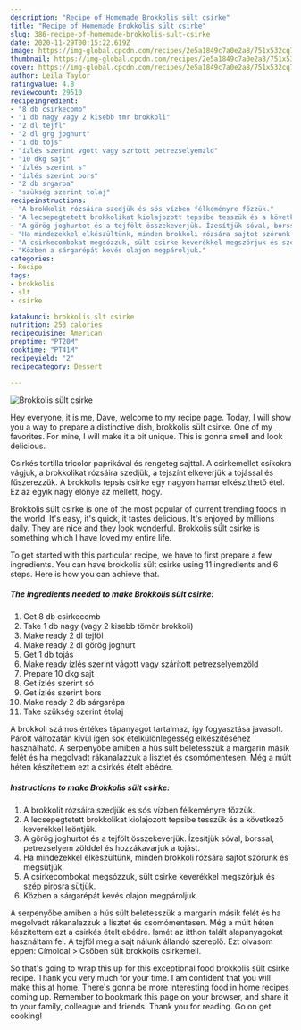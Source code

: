 ```yaml
---
description: "Recipe of Homemade Brokkolis sült csirke"
title: "Recipe of Homemade Brokkolis sült csirke"
slug: 386-recipe-of-homemade-brokkolis-sult-csirke
date: 2020-11-29T00:15:22.619Z
image: https://img-global.cpcdn.com/recipes/2e5a1849c7a0e2a8/751x532cq70/brokkolis-sult-csirke-recept-foto.jpg
thumbnail: https://img-global.cpcdn.com/recipes/2e5a1849c7a0e2a8/751x532cq70/brokkolis-sult-csirke-recept-foto.jpg
cover: https://img-global.cpcdn.com/recipes/2e5a1849c7a0e2a8/751x532cq70/brokkolis-sult-csirke-recept-foto.jpg
author: Leila Taylor
ratingvalue: 4.8
reviewcount: 29510
recipeingredient:
- "8 db csirkecomb"
- "1 db nagy vagy 2 kisebb tmr brokkoli"
- "2 dl tejfl"
- "2 dl grg joghurt"
- "1 db tojs"
- "ízlés szerint vgott vagy szrtott petrezselyemzld"
- "10 dkg sajt"
- "ízlés szerint s"
- "ízlés szerint bors"
- "2 db srgarpa"
- "szükség szerint tolaj"
recipeinstructions:
- "A brokkolit rózsáira szedjük és sós vízben félkeményre főzzük."
- "A lecsepegtetett brokkolikat kiolajozott tepsibe tesszük és a következő keverékkel leöntjük."
- "A görög joghurtot és a tejfölt összekeverjük. Ízesítjük sóval, borssal, petrezselyem zölddel és hozzákavarjuk a tojást."
- "Ha mindezekkel elkészültünk, minden brokkoli rózsára sajtot szórunk és megsütjük."
- "A csirkecombokat megsózzuk, sült csirke keverékkel megszórjuk és szép pirosra sütjük."
- "Közben a sárgarépát kevés olajon megpároljuk."
categories:
- Recipe
tags:
- brokkolis
- slt
- csirke

katakunci: brokkolis slt csirke 
nutrition: 253 calories
recipecuisine: American
preptime: "PT20M"
cooktime: "PT41M"
recipeyield: "2"
recipecategory: Dessert

---
```



![Brokkolis sült csirke](https://img-global.cpcdn.com/recipes/2e5a1849c7a0e2a8/751x532cq70/brokkolis-sult-csirke-recept-foto.jpg)

Hey everyone, it is me, Dave, welcome to my recipe page. Today, I will show you a way to prepare a distinctive dish, brokkolis sült csirke. One of my favorites. For mine, I will make it a bit unique. This is gonna smell and look delicious.

Csirkés tortilla tricolor paprikával és rengeteg sajttal. A csirkemellet csíkokra vágjuk, a brokkolikat rózsáira szedjük, a tejszínt elkeverjük a tojással és fűszerezzük. A brokkolis tepsis csirke egy nagyon hamar elkészíthető étel. Ez az egyik nagy előnye az mellett, hogy.

Brokkolis sült csirke is one of the most popular of current trending foods in the world. It's easy, it's quick, it tastes delicious. It's enjoyed by millions daily. They are nice and they look wonderful. Brokkolis sült csirke is something which I have loved my entire life.


To get started with this particular recipe, we have to first prepare a few ingredients. You can have brokkolis sült csirke using 11 ingredients and 6 steps. Here is how you can achieve that.

<!--inarticleads1-->

##### The ingredients needed to make Brokkolis sült csirke:

1. Get 8 db csirkecomb
1. Take 1 db nagy (vagy 2 kisebb tömör brokkoli)
1. Make ready 2 dl tejföl
1. Make ready 2 dl görög joghurt
1. Get 1 db tojás
1. Make ready ízlés szerint vágott vagy szárított petrezselyemzöld
1. Prepare 10 dkg sajt
1. Get ízlés szerint só
1. Get ízlés szerint bors
1. Make ready 2 db sárgarépa
1. Take szükség szerint étolaj


A brokkoli számos értékes tápanyagot tartalmaz, így fogyasztása javasolt. Párolt változatán kívül igen sok ételkülönlegesség elkészítéséhez használható. A serpenyőbe amiben a hús sült beletesszük a margarin másik felét és ha megolvadt rákanalazzuk a lisztet és csomómentesen. Még a múlt héten készítettem ezt a csirkés ételt ebédre. 

<!--inarticleads2-->

##### Instructions to make Brokkolis sült csirke:

1. A brokkolit rózsáira szedjük és sós vízben félkeményre főzzük.
1. A lecsepegtetett brokkolikat kiolajozott tepsibe tesszük és a következő keverékkel leöntjük.
1. A görög joghurtot és a tejfölt összekeverjük. Ízesítjük sóval, borssal, petrezselyem zölddel és hozzákavarjuk a tojást.
1. Ha mindezekkel elkészültünk, minden brokkoli rózsára sajtot szórunk és megsütjük.
1. A csirkecombokat megsózzuk, sült csirke keverékkel megszórjuk és szép pirosra sütjük.
1. Közben a sárgarépát kevés olajon megpároljuk.


A serpenyőbe amiben a hús sült beletesszük a margarin másik felét és ha megolvadt rákanalazzuk a lisztet és csomómentesen. Még a múlt héten készítettem ezt a csirkés ételt ebédre. Ismét az itthon talált alapanyagokat használtam fel. A tejföl meg a sajt nálunk állandó szereplő. Ezt olvasom éppen: Címoldal &gt; Csőben sült brokkolis csirkemell. 

So that's going to wrap this up for this exceptional food brokkolis sült csirke recipe. Thank you very much for your time. I am confident that you will make this at home. There's gonna be more interesting food in home recipes coming up. Remember to bookmark this page on your browser, and share it to your family, colleague and friends. Thank you for reading. Go on get cooking!
